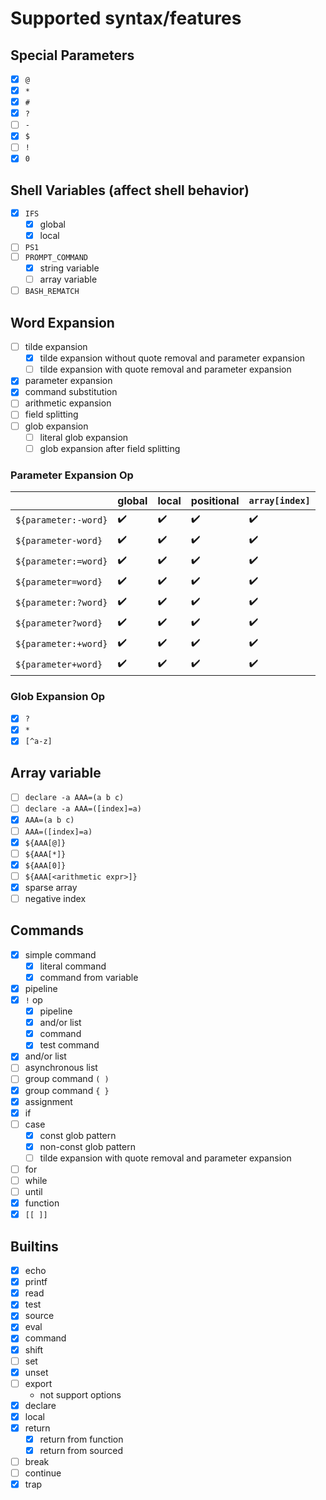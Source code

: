 # Supported syntax/features

## Special Parameters

* [x] `@`
* [x] `*`
* [x] `#`
* [x] `?`
* [ ] `-`
* [x] `$`
* [ ] `!`
* [x] `0`

## Shell Variables (affect shell behavior)

* [x] `IFS`
    * [x] global
    * [x] local
* [ ] `PS1`
* [ ] `PROMPT_COMMAND`
    * [x] string variable
    * [ ] array variable
* [ ] `BASH_REMATCH`

## Word Expansion

* [ ] tilde expansion
    * [x] tilde expansion without quote removal and parameter expansion
    * [ ] tilde expansion with quote removal and parameter expansion
* [x] parameter expansion
* [x] command substitution
* [ ] arithmetic expansion
* [ ] field splitting
* [ ] glob expansion
    * [ ] literal glob expansion
    * [ ] glob expansion after field splitting

### Parameter Expansion Op

|                      | global | local | positional | `array[index]` |
|----------------------|--------|-------|------------|----------------|
| `${parameter:-word}` | ✔️     | ✔️    | ✔️         | ✔️             |
| `${parameter-word}`  | ✔️     | ✔️    | ✔️         | ✔️             |
| `${parameter:=word}` | ✔️     | ✔️    | ✔️         | ✔️             |
| `${parameter=word}`  | ✔️     | ✔️    | ✔️         | ✔️             |
| `${parameter:?word}` | ✔️     | ✔️    | ✔️         | ✔️             |
| `${parameter?word}`  | ✔️     | ✔️    | ✔️         | ✔️             |
| `${parameter:+word}` | ✔️     | ✔️    | ✔️         | ✔️             |
| `${parameter+word}`  | ✔️     | ✔️    | ✔️         | ✔️             |

### Glob Expansion Op

* [x] `?`
* [x] `*`
* [x] `[^a-z]`

## Array variable

* [ ] ``declare -a AAA=(a b c)``
* [ ] ``declare -a AAA=([index]=a)``
* [x] ``AAA=(a b c)``
* [ ] ``AAA=([index]=a)``
* [x] ``${AAA[@]}``
* [ ] ``${AAA[*]}``
* [x] ``${AAA[0]}``
* [ ] ``${AAA[<arithmetic expr>]}``
* [x] sparse array
* [ ] negative index

## Commands

* [x] simple command
    * [x] literal command
    * [x] command from variable
* [x] pipeline
* [x] `!` op
    * [x] pipeline
    * [x] and/or list
    * [x] command
    * [x] test command
* [x] and/or list
* [ ] asynchronous list
* [ ] group command ``( )``
* [x] group command ``{ }``
* [x] assignment
* [x] if
* [ ] case
    * [x] const glob pattern
    * [x] non-const glob pattern
    * [ ] tilde expansion with quote removal and parameter expansion
* [ ] for
* [ ] while
* [ ] until
* [x] function
* [x] ``[[ ]]``

## Builtins

* [x] echo
* [x] printf
* [x] read
* [x] test
* [x] source
* [x] eval
* [x] command
* [x] shift
* [ ] set
* [x] unset
* [ ] export
    * not support options
* [x] declare
* [x] local
* [x] return
    * [x] return from function
    * [x] return from sourced
* [ ] break
* [ ] continue
* [x] trap